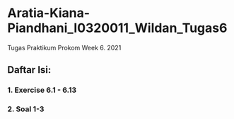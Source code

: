 # Aratia-Kiana-Piandhani_I0320011_Wildan_Tugas6
Tugas Praktikum Prokom Week 6. 2021
## Daftar Isi:
### 1. Exercise 6.1 - 6.13
### 2. Soal 1-3
